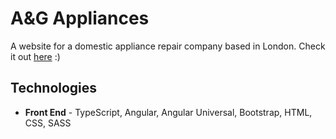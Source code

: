 # A&G Appliances

A website for a domestic appliance repair company based in London. Check it out [here](https://www.ag-repairs.co.uk "A&G Appliances") :)

## Technologies

* **Front End** - TypeScript, Angular, Angular Universal, Bootstrap,  HTML, CSS, SASS

